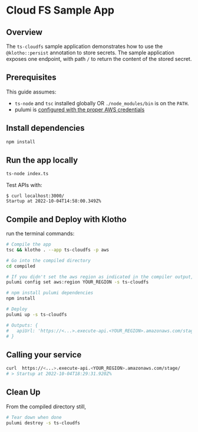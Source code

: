 # Cloud FS Sample App

## Overview 

The `ts-cloudfs` sample application demonstrates how to use the `@klotho::persist` annotation to store secrets. The sample application exposes one endpoint, with path `/` to return the content of the stored secret.

## Prerequisites

This guide assumes:
- `ts-node` and `tsc` installed globally OR `./node_modules/bin` is on the `PATH`.
- pulumi is [configured with the proper AWS credentials](https://www.pulumi.com/docs/get-started/aws/begin/#configure-pulumi-to-access-your-aws-account)

## Install dependencies
```sh
npm install
```

## Run the app locally
```sh
ts-node index.ts
```

Test APIs with:
```
$ curl localhost:3000/
Startup at 2022-10-04T14:58:00.349Z%
```

## Compile and Deploy with Klotho

run the terminal commands:
```sh
# Compile the app
tsc && klotho . --app ts-cloudfs -p aws

# Go into the compiled directory
cd compiled

# If you didn't set the aws region as indicated in the compiler output, do that now
pulumi config set aws:region YOUR_REGION -s ts-cloudfs

# npm install pulumi dependencies
npm install

# Deploy
pulumi up -s ts-cloudfs

# Outputs: {
#   apiUrl: 'https://<...>.execute-api.<YOUR_REGION>.amazonaws.com/stage/'
# }

```
## Calling your service

```sh
curl  https://<...>.execute-api.<YOUR_REGION>.amazonaws.com/stage/
# > Startup at 2022-10-04T18:29:31.920Z%
```

## Clean Up
From the compiled directory still,
```sh
# Tear down when done
pulumi destroy -s ts-cloudfs
```
